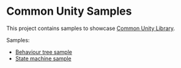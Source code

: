 # Common Unity Samples

This project contains samples to showcase [Common Unity Library](https://github.com/m039/CommonUnityLibrary).

Samples:
* [Behaviour tree sample](/Assets/Scripts/BehaviourTreeSample)
* [State machine sample](/Assets/Scripts/StateMachineSample)
